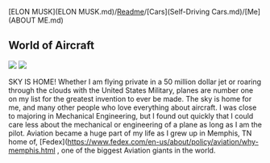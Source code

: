 [ELON MUSK](ELON MUSK.md)/[Readme](README.md)/[Cars](Self-Driving Cars.md)/[Me](ABOUT ME.md)
## World of Aircraft
<img src="https://user-images.githubusercontent.com/77600540/117089694-d12c5d80-ad1b-11eb-976d-f9414d561c29.jpg" />
<img src="https://user-images.githubusercontent.com/77600540/117090352-bce96000-ad1d-11eb-8745-f6d49d67606e.jpg" />

 SKY IS HOME!
 Whether I am flying private in a 50 million dollar jet or roaring through the clouds with the United States Military, planes are number one on my list for the greatest invention to ever be made. The sky is home for me, and many other people who love everything about aircraft. I was close to majoring in Mechanical Engineering, but I found out quickly that I could care less about the mechanical or engineering of a plane as long as I am the pilot. Aviation became a huge part of my life as I grew up in Memphis, TN home of, [Fedex](https://www.fedex.com/en-us/about/policy/aviation/why-memphis.html , one of the biggest Aviation giants in the world.
